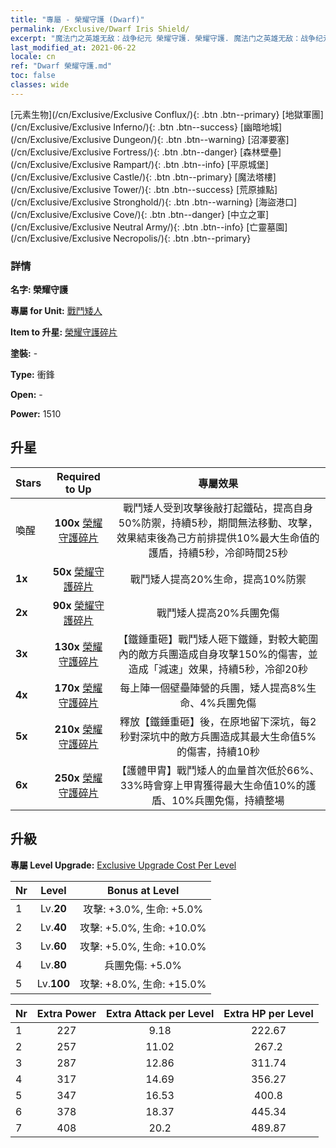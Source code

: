 ```yaml
---
title: "專屬 - 榮耀守護 (Dwarf)"
permalink: /Exclusive/Dwarf Iris Shield/
excerpt: "魔法门之英雄无敌：战争纪元 榮耀守護. 榮耀守護. 魔法门之英雄无敌：战争纪元 專屬 榮耀守護. 戰鬥矮人 專屬."
last_modified_at: 2021-06-22
locale: cn
ref: "Dwarf 榮耀守護.md"
toc: false
classes: wide
---
```

 [元素生物](/cn/Exclusive/Exclusive Conflux/){: .btn .btn--primary} [地獄軍團](/cn/Exclusive/Exclusive Inferno/){: .btn .btn--success} [幽暗地城](/cn/Exclusive/Exclusive Dungeon/){: .btn .btn--warning} [沼澤要塞](/cn/Exclusive/Exclusive Fortress/){: .btn .btn--danger} [森林壁壘](/cn/Exclusive/Exclusive Rampart/){: .btn .btn--info} [平原城堡](/cn/Exclusive/Exclusive Castle/){: .btn .btn--primary} [魔法塔樓](/cn/Exclusive/Exclusive Tower/){: .btn .btn--success} [荒原據點](/cn/Exclusive/Exclusive Stronghold/){: .btn .btn--warning} [海盜港口](/cn/Exclusive/Exclusive Cove/){: .btn .btn--danger} [中立之軍](/cn/Exclusive/Exclusive Neutral Army/){: .btn .btn--info} [亡靈墓園](/cn/Exclusive/Exclusive Necropolis/){: .btn .btn--primary} 

### 詳情
 **名字: 榮耀守護** 

 **專屬 for Unit:** [戰鬥矮人](/cn/units/Dwarf/) 

 **Item to 升星:** [榮耀守護碎片](/cn/Items/con_913/)

 **塗裝:** -

 **Type:** 衝鋒

 **Open:** -

 **Power:** 1510

## 升星

  |     Stars    |  Required to Up | 專屬效果 |
  |:-------------|:---------------:|:---------------:|
  |  喚醒  | **100x** [榮耀守護碎片](/cn/Items/con_913/) | 戰鬥矮人受到攻擊後敲打起鐵砧，提高自身50%防禦，持續5秒，期間無法移動、攻擊，效果結束後為己方前排提供10%最大生命值的護盾，持續5秒，冷卻時間25秒 |
  | **1x** <i class="fas fa-star"/> | **50x** [榮耀守護碎片](/cn/Items/con_913/) | 戰鬥矮人提高20%生命，提高10%防禦 |
  | **2x** <i class="fas fa-star"/> | **90x** [榮耀守護碎片](/cn/Items/con_913/) | 戰鬥矮人提高20%兵團免傷 |
  | **3x** <i class="fas fa-star"/> | **130x** [榮耀守護碎片](/cn/Items/con_913/) | 【鐵錘重砸】戰鬥矮人砸下鐵錘，對較大範圍內的敵方兵團造成自身攻擊150%的傷害，並造成「減速」效果，持續5秒，冷卻20秒 |
  | **4x** <i class="fas fa-star"/> | **170x** [榮耀守護碎片](/cn/Items/con_913/) | 每上陣一個壁壘陣營的兵團，矮人提高8%生命、4%兵團免傷 |
  | **5x** <i class="fas fa-star"/> | **210x** [榮耀守護碎片](/cn/Items/con_913/) | 釋放【鐵錘重砸】後，在原地留下深坑，每2秒對深坑中的敵方兵團造成其最大生命值5%的傷害，持續10秒 |
  | **6x** <i class="fas fa-star"/> | **250x** [榮耀守護碎片](/cn/Items/con_913/) | 【護體甲胄】戰鬥矮人的血量首次低於66%、33%時會穿上甲胄獲得最大生命值10%的護盾、10%兵團免傷，持續整場 |


## 升級
 **專屬 Level Upgrade:** [Exclusive Upgrade Cost Per Level](/Exclusive/ExclusiveUpgradeCostPerLevel/)

  |  Nr  |   Level  | Bonus at Level |
  |:-----|:--------:|:--------------:|
  | 1 | Lv.**20** | 攻擊: +3.0%, 生命: +5.0% |
  | 2 | Lv.**40** | 攻擊: +5.0%, 生命: +10.0% |
  | 3 | Lv.**60** | 攻擊: +5.0%, 生命: +10.0% |
  | 4 | Lv.**80** | 兵團免傷: +5.0% |
  | 5 | Lv.**100** | 攻擊: +8.0%, 生命: +15.0% |


  |  Nr  |  Extra Power | Extra Attack per Level | Extra HP per Level |
  |:-----|:--------:|:--------:|:--------:|
  | 1 | 227 | 9.18 | 222.67 |
  | 2 | 257 | 11.02 | 267.2 |
  | 3 | 287 | 12.86 | 311.74 |
  | 4 | 317 | 14.69 | 356.27 |
  | 5 | 347 | 16.53 | 400.8 |
  | 6 | 378 | 18.37 | 445.34 |
  | 7 | 408 | 20.2 | 489.87 |


